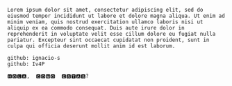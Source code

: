     Lorem ipsum dolor sit amet, consectetur adipiscing elit, sed do eiusmod tempor incididunt ut labore et dolore magna aliqua. Ut enim ad minim veniam, quis nostrud exercitation ullamco laboris nisi ut aliquip ex ea commodo consequat. Duis aute irure dolor in reprehenderit in voluptate velit esse cillum dolore eu fugiat nulla pariatur. Excepteur sint occaecat cupidatat non proident, sunt in culpa qui officia deserunt mollit anim id est laborum.

    github: ignacio-s
    github: Iv4P
    
    🅷🅾🅻🅰, ​ 🅲🅾🅼🅾 ​ 🅴🆂🆃🅰🆂?
    
